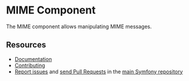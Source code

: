 # MIME Component

The MIME component allows manipulating MIME messages.

## Resources

- [Documentation](https://symfony.com/doc/current/components/mime.html)
- [Contributing](https://symfony.com/doc/current/contributing/index.html)
- [Report issues](https://github.com/symfony/symfony/issues) and
  [send Pull Requests](https://github.com/symfony/symfony/pulls)
  in the [main Symfony repository](https://github.com/symfony/symfony)
